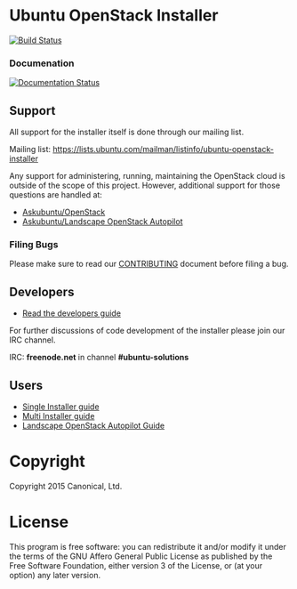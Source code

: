 # Ubuntu OpenStack Installer
[![Build Status](https://travis-ci.org/Ubuntu-Solutions-Engineering/openstack-installer.svg?branch=master)](https://travis-ci.org/Ubuntu-Solutions-Engineering/openstack-installer)
### Documenation
[![Documentation Status](https://readthedocs.org/projects/ubuntu-cloud-installer/badge/?version=latest)](https://readthedocs.org/projects/ubuntu-cloud-installer/?badge=latest)

## Support

All support for the installer itself is done through our mailing list.

Mailing list: https://lists.ubuntu.com/mailman/listinfo/ubuntu-openstack-installer

Any support for administering, running, maintaining the OpenStack cloud is outside of the scope
of this project. However, additional support for those questions are handled at:

* [Askubuntu/OpenStack](https://askubuntu.com/questions/tagged/openstack)
* [Askubuntu/Landscape OpenStack Autopilot](https://askubuntu.com/questions/tagged/landscape+openstack-autopilot)

### Filing Bugs

Please make sure to read our [CONTRIBUTING](https://github.com/Ubuntu-Solutions-Engineering/openstack-installer/blob/master/CONTRIBUTING.md) document before filing a bug.

## Developers

* [Read the developers guide](http://ubuntu-cloud-installer.readthedocs.org/en/latest/developer.setup.html)

For further discussions of code development of the installer please join our IRC channel.

IRC: **freenode.net** in channel **#ubuntu-solutions**

## Users

* [Single Installer guide](http://ubuntu-cloud-installer.readthedocs.org/en/latest/single-installer.guide.html)
* [Multi Installer guide](http://ubuntu-cloud-installer.readthedocs.org/en/latest/multi-installer.guide.html)
* [Landscape OpenStack Autopilot Guide](http://www.ubuntu.com/download/cloud/install-ubuntu-openstack)

# Copyright

Copyright 2015 Canonical, Ltd.

# License

This program is free software: you can redistribute it and/or modify
it under the terms of the GNU Affero General Public License as
published by the Free Software Foundation, either version 3 of the
License, or (at your option) any later version.
